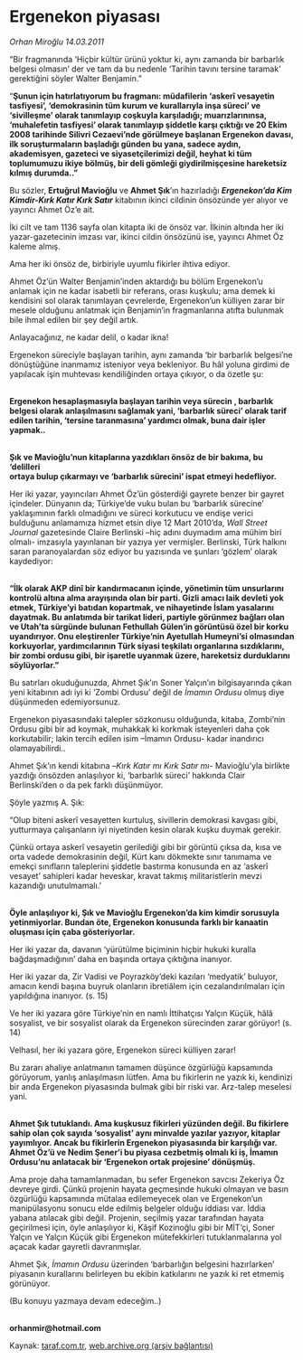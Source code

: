 # Ergenekon piyasası 

*Orhan Miroğlu 14.03.2011*

<div class="yazi"><p>“Bir fragmanında ‘Hiçbir kültür ürünü yoktur ki, aynı zamanda bir barbarlık belgesi olmasın’ der ve tam da bu nedenle ‘Tarihin tavını tersine taramak’ gerektiğini söyler Walter Benjamin.”</p>
<p>“<b>Şunun için hatırlatıyorum bu fragmanı: müdafilerin ‘askerî vesayetin tasfiyesi’, ‘demokrasinin tüm kurum ve kurallarıyla inşa süreci’ ve ‘sivilleşme’ olarak tanımlayıp coşkuyla karşıladığı; muarızlarınınsa, ‘muhalefetin tasfiyesi’ olarak tanımlayıp şiddetle karşı çıktığı ve 20 Ekim 2008 tarihinde Silivri Cezaevi’nde görülmeye başlanan Ergenekon davası, ilk soruşturmaların başladığı günden bu yana, sadece aydın, akademisyen, gazeteci ve siyasetçilerimizi değil, heyhat ki tüm toplumumuzu ikiye bölmüş, bir deli gömleği giydirilmişçesine hareketsiz kılmış durumda..”</b></p>
<p>Bu sözler, <b>Ertuğrul Mavioğlu</b> ve <b>Ahmet Şık</b>’ın hazırladığı <b><i>Ergenekon’da Kim Kimdir-Kırk Katır Kırk Satır</i></b> kitabının ikinci cildinin önsözünde yer alıyor ve yayıncı Ahmet Öz’e ait.</p>
<p>İki cilt ve tam 1136 sayfa olan kitapta iki de önsöz var. İlkinin altında her iki yazar-gazetecinin imzası var, ikinci cildin önsözünü ise, yayıncı Ahmet Öz kaleme almış. </p>
<p>Ama her iki önsöz de, birbiriyle uyumlu fikirler ihtiva ediyor.</p>
<p>Ahmet Öz’ün Walter Benjamin’inden aktardığı bu bölüm Ergenekon’u anlamak için ne kadar isabetli bir referans, orası kuşkulu; ama demek ki kendisini sol olarak tanımlayan çevrelerde, Ergenekon’un külliyen zarar bir mesele olduğunu anlatmak için Benjamin’in fragmanlarına atıfta bulunmak bile ihmal edilen bir şey değil artık. </p>
<p>Anlayacağınız, ne kadar delil, o kadar ikna!</p>
<p>Ergenekon süreciyle başlayan tarihin, aynı zamanda ‘bir barbarlık belgesi’ne dönüştüğüne inanmamız isteniyor veya bekleniyor. Bu hâl yoluna girdimi de yapılacak işin muhtevası kendiliğinden ortaya çıkıyor, o da özetle şu:</p>
<p><b><br/>Ergenekon hesaplaşmasıyla başlayan tarihin veya sürecin , barbarlık belgesi olarak anlaşılmasını sağlamak yani, ‘barbarlık süreci’ olarak tarif edilen tarihin, ‘tersine taranmasına’ yardımcı olmak, buna dair işler yapmak..</b></p>
<p><b><br/>Şık ve Mavioğlu’nun kitaplarına yazdıkları önsöz de bir bakıma, bu ‘delilleri <br/>ortaya bulup çıkarmayı ve ‘barbarlık sürecini’ ispat etmeyi hedefliyor.</b></p>
<p>Her iki yazar, yayıncıları Ahmet Öz’ün gösterdiği gayrete benzer bir gayret içindeler. Dünyanın da; Türkiye’de vuku bulan bu ‘barbarlık sürecine’ yaklaşımının farklı olmadığını ve süreci korkutucu ve endişe verici bulduğunu anlamamıza hizmet etsin diye 12 Mart 2010’da, <i>Wall Street Journal</i> gazetesinde Claire Berlinski –hiç adını duymadım ama mühim biri olmalı- imzasıyla yayınlanan bir yazıya yer vermişler. Berlinski, Türk halkını saran paranoyalardan söz ediyor bu yazısında ve şunları ‘gözlem’ olarak kaydediyor: </p>
<p><b><br/>“İlk olarak AKP dinî bir kandırmacanın içinde, yönetimin tüm unsurlarını kontrolü altına alma arayışında olan bir parti. Gizli amacı laik devleti yok etmek, Türkiye’yi batıdan kopartmak, ve nihayetinde İslam yasalarını dayatmak. Bu anlatımda bir tarikat lideri, partiyle görünmez bağları olan ve Utah’ta sürgünde bulunan Fethullah Gülen’in görüntüsü özel bir korku uyandırıyor. Onu eleştirenler Türkiye’nin Ayetullah Humeyni’si olmasından korkuyorlar, yardımcılarının Türk siyasi teşkilatı organlarına sızdıklarını, bir zombi ordusu gibi, bir işaretle uyanmak üzere, hareketsiz durduklarını söylüyorlar.” </b></p>
<p>Bu satırları okuduğunuzda, Ahmet Şık’ın Soner Yalçın’ın bilgisayarında çıkan yeni kitabının adı iyi ki ‘Zombi Ordusu’ değil de <i>İmamın Ordusu</i> olmuş diye düşünmeden edemiyorsunuz.</p>
<p>Ergenekon piyasasındaki talepler sözkonusu olduğunda, kitaba, Zombi’nin Ordusu gibi bir ad koymak, muhakkak ki korkmak isteyenleri daha çok korkutabilir; lakin tercih edilen isim –İmamın Ordusu- kadar inandırıcı olamayabilirdi..</p>
<p>Ahmet Şık’ın kendi kitabına –<i>Kırk Katır mı Kırk Satır mı</i>- Mavioğlu’yla birlikte yazdığı önsözden anlaşılıyor ki, ‘barbarlık süreci’ hakkında Clair Berlinski’den o da pek farklı düşünmüyor. </p>
<p>Şöyle yazmış A. Şık:</p>
<p>“Olup biteni askerî vesayetten kurtuluş, sivillerin demokrasi kavgası gibi, yutturmaya çalışanların iyi niyetinden kesin olarak kuşku duymak gerekir.</p>
<p>Çünkü ortaya askerî vesayetin gerilediği gibi bir görüntü çıksa da, kısa ve orta vadede demokrasinin değil, Kürt kanı dökmekte sınır tanımama ve emekçi sınıfların taleplerini şiddetle bastırma konusunda en az ‘askerî vesayet’ sahipleri kadar heveskar, kravat takmış militaristlerin mevzi kazandığı unutulmamalı.’</p>
<p><b><br/>Öyle anlaşılıyor ki, Şık ve Mavioğlu Ergenekon’da kim kimdir sorusuyla yetinmiyorlar. Bundan öte, Ergenekon konusunda farklı bir kanaatin oluşması için çaba gösteriyorlar. </b></p>
<p>Her iki yazar da, davanın ‘yürütülme biçiminin hiçbir hukuki kuralla bağdaşmadığının’ daha en başında ortaya çıktığına inanıyor.</p>
<p>Her iki yazar da, Zir Vadisi ve Poyrazköy’deki kazıları ‘medyatik’ buluyor, amacın kendi başına buyruk olanların ibretiâlem için cezalandırılmaları için yapıldığına inanıyor. (s. 15)</p>
<p>Ve her iki yazara göre Türkiye’nin en namlı İttihatçısı Yalçın Küçük, hâlâ sosyalist, ve bir sosyalist olarak da Ergenekon sürecinden zarar görüyor! (s. 14) </p>
<p>Velhasıl, her iki yazara göre, Ergenekon süreci külliyen zarar! </p>
<p>Bu zararı ahaliye anlatmanın tamamen düşünce özgürlüğü kapsamında görüyorum, yanlış anlaşılmasın lütfen. Ama bu fikirlerin ne yazık ki, kendinizi bir anda Ergenekon piyasasında bulmak gibi bir riski var. Arz-talep meselesi yani.</p>
<p><b><br/>Ahmet Şık tutuklandı. Ama kuşkusuz fikirleri yüzünden değil. Bu fikirlere sahip olan çok sayıda ‘sosyalist’ aynı minvalde yazılar yazıyor, kitaplar yayımlıyor. Ancak bu fikirlerin Ergenekon piyasasında bir karşılığı var. Ahmet Öz’ü ve Nedim Şener’i bu piyasa cezbetmiş olmalı ki iş, İmamın Ordusu’nu anlatacak bir ‘Ergenekon ortak projesine’ dönüşmüş. </b></p>
<p>Ama proje daha tamamlanmadan, bu sefer Ergenekon savcısı Zekeriya Öz devreye girdi. Çünkü projenin hayata geçmesinde hukuki olmayan ve basın özgürlüğü kapsamında mütalaa edilemeyecek olan ve Ergenekon’un manipülasyonu sonucu elde edilmiş belgeler olduğu iddiası var. İddia yabana atılacak gibi değil. Projenin, seçilmiş yazar tarafından hayata geçirilmesi için, öyle anlaşılıyor ki, Kâşif Kozinoğlu gibi bir MİT’çi, Soner Yalçın ve Yalçın Küçük gibi Ergenekon mütefekkirleri tutuklanmalarına yol açacak kadar gayretli davranmışlar.</p>
<p>Ahmet Şık, <i>İmamın Ordusu</i> üzerinden ‘barbarlığın belgesini hazırlarken’ piyasanın kurallarını belirleyen bu ekibin katkılarını ne yazık ki ret etmemiş görünüyor. </p>
<p>(Bu konuyu yazmaya devam edeceğim..)</p>
<p><b><br/>orhanmir@hotmail.com</b></p>
</div>

Kaynak: [taraf.com.tr](http://www.taraf.com.tr/orhan-miroglu/makale-ergenekon-piyasasi.htm), [web.archive.org (arşiv bağlantısı)](http://web.archive.org/web/20130721131702/http://www.taraf.com.tr/orhan-miroglu/makale-ergenekon-piyasasi.htm)
